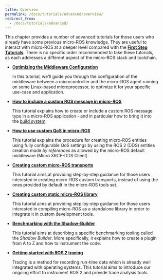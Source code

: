 ```yaml
---
title: Overview
permalink: /docs/tutorials/advanced/overview/
redirect_from:
  - /docs/tutorials/advanced/
---
```


This chapter provides a number of advanced tutorials for those users who already have some previous micro-ROS knowledge. They are useful to interact with micro-ROS at a deeper level compared with the [**First Step Tutorials**](../../core/overview). There is no specific order recommended to take these tutorials, as each addresses a different aspect of the micro-ROS stack and toolchain.

* [**Optimizing the Middleware Configuration**](../microxrcedds_rmw_configuration/)

  In this tutorial, we'll guide you through the configuration of the middleware between a microcontroller and the micro-ROS agent running on some Linux-based microprocessor, to optimize it for your specific use-case and application.

* [**How to include a custom ROS message in micro-ROS**](../create_new_type/)

  This tutorial explains how to create or include a custom ROS message type in a micro-ROS application - and in particular how to bring it into the [build system](https://github.com/micro-ROS/micro_ros_setup).

* [**How to use custom QoS in micro-ROS**](../create_dds_entities_by_ref/)

  This tutorial explains the procedure for creating micro-ROS entities using fully configurable QoS settings by using the ROS 2 (DDS) entities creation mode *by references* as allowed by the micro-ROS default middleware (Micro XRCE-DDS Client).

* [**Creating custom micro-ROS transports**](../create_custom_transports/)

  This tutorial aims at providing step-by-step guidance for those users interested in creating micro-ROS custom transports, instead of using the ones provided by default in the micro-ROS tools set.

* [**Creating custom static micro-ROS library**](../create_custom_static_library/)

  This tutorial aims at providing step-by-step guidance for those users interested in compiling micro-ROS as a standalone library in order to integrate it in custom development tools.

* [**Benchmarking with the Shadow-Builder**](../benchmarking/)

  This tutorial aims at describing a specific benchmarking tooling called the *Shadow Builder*. More specifically, it explains how to create a plugin from A to Z and how to instrument the code.

* [**Getting started with ROS 2 tracing**](../tracing/)

  Tracing is a method for recording run-time data which is already well integrated with operating systems. This tutorial aims to introduce our ongoing effort to instrument ROS 2 and provide trace analysis tools.
